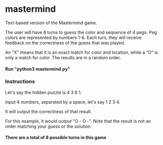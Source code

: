 # mastermind
Text-based version of the Mastermind game. 

The user will have 8 turns to guess the color and sequence of 4 pegs. 
Peg colors are represented by numbers 1-6. Each turn, they will receive feedback on the correctness of the guess that was played. 

An "X" means that it is an exact match for color and location, while a "O" is only a match for color. The results are in a random order.

#### Run "python3 mastermind.py"

###  Instructions
Let's say the hidden puzzle is 4 3 6 1.

Input 4 numbers, separated by a space, let's say 1 2 3 4.

It will output the correctness of that result.  

For this example, it would output "O - O -". 
Note that the result is not an order matching your guess or the solution

####	There are a total of 8 possible turns in this game
